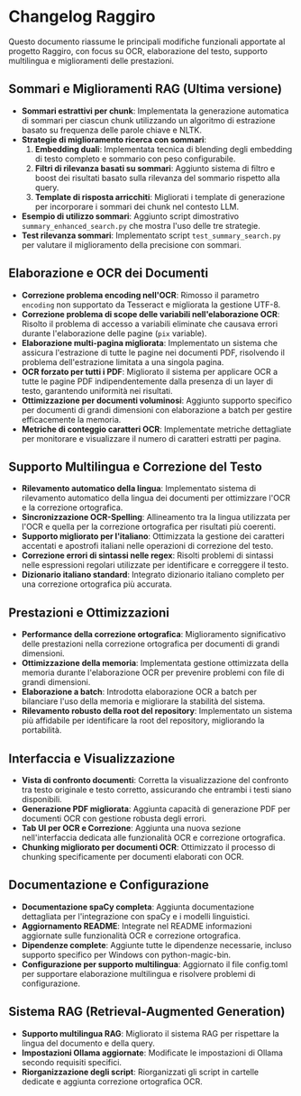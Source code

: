 # Changelog Raggiro

Questo documento riassume le principali modifiche funzionali apportate al progetto Raggiro, con focus su OCR, elaborazione del testo, supporto multilingua e miglioramenti delle prestazioni.

## Sommari e Miglioramenti RAG (Ultima versione)

- **Sommari estrattivi per chunk**: Implementata la generazione automatica di sommari per ciascun chunk utilizzando un algoritmo di estrazione basato su frequenza delle parole chiave e NLTK.
- **Strategie di miglioramento ricerca con sommari**:
  1. **Embedding duali**: Implementata tecnica di blending degli embedding di testo completo e sommario con peso configurabile.
  2. **Filtri di rilevanza basati su sommari**: Aggiunto sistema di filtro e boost dei risultati basato sulla rilevanza del sommario rispetto alla query.
  3. **Template di risposta arricchiti**: Migliorati i template di generazione per incorporare i sommari dei chunk nel contesto LLM.
- **Esempio di utilizzo sommari**: Aggiunto script dimostrativo `summary_enhanced_search.py` che mostra l'uso delle tre strategie.
- **Test rilevanza sommari**: Implementato script `test_summary_search.py` per valutare il miglioramento della precisione con sommari.

## Elaborazione e OCR dei Documenti

- **Correzione problema encoding nell'OCR**: Rimosso il parametro `encoding` non supportato da Tesseract e migliorata la gestione UTF-8.
- **Correzione problema di scope delle variabili nell'elaborazione OCR**: Risolto il problema di accesso a variabili eliminate che causava errori durante l'elaborazione delle pagine (`pix` variable).
- **Elaborazione multi-pagina migliorata**: Implementato un sistema che assicura l'estrazione di tutte le pagine nei documenti PDF, risolvendo il problema dell'estrazione limitata a una singola pagina.
- **OCR forzato per tutti i PDF**: Migliorato il sistema per applicare OCR a tutte le pagine PDF indipendentemente dalla presenza di un layer di testo, garantendo uniformità nei risultati.
- **Ottimizzazione per documenti voluminosi**: Aggiunto supporto specifico per documenti di grandi dimensioni con elaborazione a batch per gestire efficacemente la memoria.
- **Metriche di conteggio caratteri OCR**: Implementate metriche dettagliate per monitorare e visualizzare il numero di caratteri estratti per pagina.

## Supporto Multilingua e Correzione del Testo

- **Rilevamento automatico della lingua**: Implementato sistema di rilevamento automatico della lingua dei documenti per ottimizzare l'OCR e la correzione ortografica.
- **Sincronizzazione OCR-Spelling**: Allineamento tra la lingua utilizzata per l'OCR e quella per la correzione ortografica per risultati più coerenti.
- **Supporto migliorato per l'italiano**: Ottimizzata la gestione dei caratteri accentati e apostrofi italiani nelle operazioni di correzione del testo.
- **Correzione errori di sintassi nelle regex**: Risolti problemi di sintassi nelle espressioni regolari utilizzate per identificare e correggere il testo.
- **Dizionario italiano standard**: Integrato dizionario italiano completo per una correzione ortografica più accurata.

## Prestazioni e Ottimizzazioni

- **Performance della correzione ortografica**: Miglioramento significativo delle prestazioni nella correzione ortografica per documenti di grandi dimensioni.
- **Ottimizzazione della memoria**: Implementata gestione ottimizzata della memoria durante l'elaborazione OCR per prevenire problemi con file di grandi dimensioni.
- **Elaborazione a batch**: Introdotta elaborazione OCR a batch per bilanciare l'uso della memoria e migliorare la stabilità del sistema.
- **Rilevamento robusto della root del repository**: Implementato un sistema più affidabile per identificare la root del repository, migliorando la portabilità.

## Interfaccia e Visualizzazione

- **Vista di confronto documenti**: Corretta la visualizzazione del confronto tra testo originale e testo corretto, assicurando che entrambi i testi siano disponibili.
- **Generazione PDF migliorata**: Aggiunta capacità di generazione PDF per documenti OCR con gestione robusta degli errori.
- **Tab UI per OCR e Correzione**: Aggiunta una nuova sezione nell'interfaccia dedicata alle funzionalità OCR e correzione ortografica.
- **Chunking migliorato per documenti OCR**: Ottimizzato il processo di chunking specificamente per documenti elaborati con OCR.

## Documentazione e Configurazione

- **Documentazione spaCy completa**: Aggiunta documentazione dettagliata per l'integrazione con spaCy e i modelli linguistici.
- **Aggiornamento README**: Integrate nel README informazioni aggiornate sulle funzionalità OCR e correzione ortografica.
- **Dipendenze complete**: Aggiunte tutte le dipendenze necessarie, incluso supporto specifico per Windows con python-magic-bin.
- **Configurazione per supporto multilingua**: Aggiornato il file config.toml per supportare elaborazione multilingua e risolvere problemi di configurazione.

## Sistema RAG (Retrieval-Augmented Generation)

- **Supporto multilingua RAG**: Migliorato il sistema RAG per rispettare la lingua del documento e della query.
- **Impostazioni Ollama aggiornate**: Modificate le impostazioni di Ollama secondo requisiti specifici.
- **Riorganizzazione degli script**: Riorganizzati gli script in cartelle dedicate e aggiunta correzione ortografica OCR.